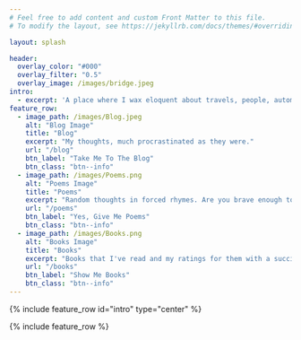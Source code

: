 ```yaml
---
# Feel free to add content and custom Front Matter to this file.
# To modify the layout, see https://jekyllrb.com/docs/themes/#overriding-theme-defaults

layout: splash

header:
  overlay_color: "#000"
  overlay_filter: "0.5"
  overlay_image: /images/bridge.jpeg
intro: 
  - excerpt: 'A place where I wax eloquent about travels, people, automobiles, gadgets or whatever catches my fancy. It generally takes a long time for the thoughts to travel from my mind to here; ergo the title of this site'
feature_row:
  - image_path: /images/Blog.jpeg
    alt: "Blog Image"
    title: "Blog"
    excerpt: "My thoughts, much procrastinated as they were."
    url: "/blog"
    btn_label: "Take Me To The Blog"
    btn_class: "btn--info"
  - image_path: /images/Poems.png
    alt: "Poems Image"
    title: "Poems"
    excerpt: "Random thoughts in forced rhymes. Are you brave enough to suffer my poems?"
    url: "/poems"
    btn_label: "Yes, Give Me Poems"
    btn_class: "btn--info"
  - image_path: /images/Books.png
    alt: "Books Image"
    title: "Books"
    excerpt: "Books that I've read and my ratings for them with a succinct summary description."
    url: "/books"
    btn_label: "Show Me Books"
    btn_class: "btn--info"
---
```


{% include feature_row id="intro" type="center" %}

{% include feature_row %}
